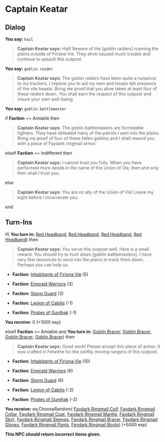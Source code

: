 # Captain Keatar
## Dialog

**You say:** `hail`



>**Captain Keatar says:** Hail! Beware of the [goblin raiders] roaming the plains outside of Firiona Vie. They ahve caused much trouble and continue to assault this outpost.

**You say:** `goblin raider`



>**Captain Keatar says:** The goblin raiders have been quite a nuisance to my trackers. I implore you to aid my men and lessen teh presence of the vile beasts. Bring me proof that you ahve taken at least four of these raiders down. You shall earn the respect of this outpost and insure your own well-being.

**You say:** `goblin battlemaster`



if **Faction** >= Amiable then





>**Captain Keatar says:** The goblin battlemasters are formidable fighters.  They have defeated many of the patrols I sent into the plains.  Bring me proof of four of these fallen goblins and I shall reward you with a piece of Faydark ringmail armor.




elseif **Faction** >= Indifferent then



>**Captain Keatar says:** I cannot trust you fully.  When you have performed more deeds in the name of the Union of Vie, then and only then shall I trust you.


else



>**Captain Keatar says:** You are no ally of the Union of Vie!  Leave my sight before I incarcerate you.

end

## Turn-Ins





if( **You turn in:** [Red Headband](/item/12922), [Red Headband](/item/12922), [Red Headband](/item/12922), [Red Headband](/item/12922)) then


>**Captain Keatar says:** You serve this outpost well. Here is a small reward. You should try to hunt down [goblin battlemasters]. I have very few resources to send into the plains to track them down. Perhaps you can help us.


* __Faction:__ [Inhabitants of Firiona Vie](/faction/248) (5)


* __Faction:__ [Emerald Warriors](/faction/326) (3)


* __Faction:__ [Storm Guard](/faction/312) (3)


* __Faction:__ [Legion of Cabilis](/faction/441) (-1)


* __Faction:__ [Pirates of Gunthak](/faction/313) (-1)


 **You receive:** 0 (+1000 exp)

elseif **Faction** >= Amiable and  **You turn in:** [Goblin Bracer](/item/12923), [Goblin Bracer](/item/12923), [Goblin Bracer](/item/12923), [Goblin Bracer](/item/12923)) then


>**Captain Keatar says:** Good work! Please accept this piece of armor. It was crafted in Felwithe for the swiftly moving rangers of this outpost.


* __Faction:__ [Inhabitants of Firiona Vie](/faction/248) (10)


* __Faction:__ [Emerald Warriors](/faction/326) (6)


* __Faction:__ [Storm Guard](/faction/312) (6)


* __Faction:__ [Legion of Cabilis](/faction/441) (-2)


* __Faction:__ [Pirates of Gunthak](/faction/313) (-2)


 **You receive:** eq.ChooseRandom( [Faydark Ringmail Coif](/item/12924), [Faydark Ringmail Collar](/item/12925), [Faydark Ringmail Coat](/item/12926), [Faydark Ringmail Mantle](/item/12927), [Faydark Ringmail Skirt](/item/12928), [Faydark Ringmail Sleeves](/item/12929), [Faydark Ringmail Bracer](/item/12930), [Faydark Ringmail Gloves](/item/12931), [Faydark Ringmail Pants](/item/12932), [Faydark Ringmail Boots](/item/12933)) (+5000 exp)

**This NPC *should* return incorrect items given.**

